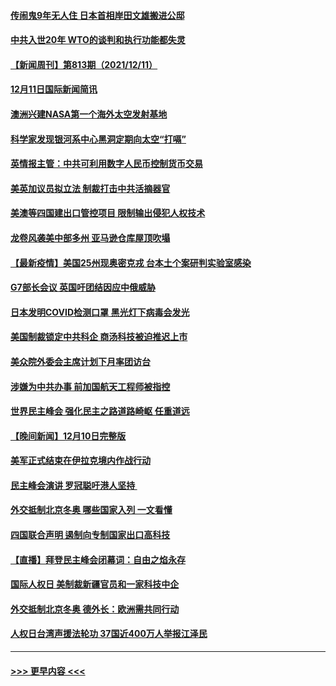 #### [传闹鬼9年无人住 日本首相岸田文雄搬进公邸](../pages/prog202/a103291582.md?t=12121150) 
#### [中共入世20年 WTO的谈判和执行功能都失灵](../pages/prog202/a103291396.md?t=12121150) 
#### [【新闻周刊】第813期（2021/12/11）](../pages/prog202/a103291518.md?t=12121150) 
#### [12月11日国际新闻简讯](../pages/prog202/a103291405.md?t=12121150) 
#### [澳洲兴建NASA第一个海外太空发射基地](../pages/prog202/a103291397.md?t=12121150) 
#### [科学家发现银河系中心黑洞定期向太空“打嗝”](../pages/prog202/a103291115.md?t=12121150) 
#### [英情报主管：中共可利用数字人民币控制货币交易](../pages/prog202/a103291324.md?t=12121150) 
#### [美英加议员拟立法 制裁打击中共活摘器官](../pages/prog202/a103291304.md?t=12121150) 
#### [美澳等四国建出口管控项目 限制输出侵犯人权技术](../pages/prog202/a103291284.md?t=12121150) 
#### [龙卷风袭美中部多州 亚马逊仓库屋顶吹塌](../pages/prog202/a103291242.md?t=12121150) 
#### [【最新疫情】美国25州现奥密克戎 台本土个案研判实验室感染](../pages/prog202/a103291249.md?t=12121150) 
#### [G7部长会议 英国吁团结因应中俄威胁](../pages/prog202/a103291233.md?t=12121150) 
#### [日本发明COVID检测口罩 黑光灯下病毒会发光](../pages/prog202/a103291133.md?t=12121150) 
#### [美国制裁锁定中共科企 商汤科技被迫推迟上市](../pages/prog202/a103291094.md?t=12121150) 
#### [美众院外委会主席计划下月率团访台](../pages/prog202/a103291058.md?t=12121150) 
#### [涉嫌为中共办事 前加国航天工程师被指控](../pages/prog202/a103290778.md?t=12121150) 
#### [世界民主峰会 强化民主之路道路崎岖 任重道远](../pages/prog202/a103290944.md?t=12121150) 
#### [【晚间新闻】12月10日完整版](../pages/prog202/a103290928.md?t=12121150) 
#### [美军正式结束在伊拉克境内作战行动](../pages/prog202/a103290595.md?t=12121150) 
#### [民主峰会演讲 罗冠聪吁港人坚持 ](../pages/prog202/a103290755.md?t=12121150) 
#### [外交抵制北京冬奥 哪些国家入列 一文看懂](../pages/prog202/a103290878.md?t=12121150) 
#### [四国联合声明 遏制向专制国家出口高科技](../pages/prog202/a103290591.md?t=12121150) 
#### [【直播】拜登民主峰会闭幕词：自由之焰永存](../pages/prog202/a103290832.md?t=12121150) 
#### [国际人权日 美制裁新疆官员和一家科技中企](../pages/prog202/a103290400.md?t=12121150) 
#### [外交抵制北京冬奥 德外长：欧洲需共同行动](../pages/prog202/a103290294.md?t=12121150) 
#### [人权日台湾声援法轮功 37国近400万人举报江泽民](../pages/prog202/a103290296.md?t=12121150) 

----
#### [ >>> 更早内容 <<< ](../indexes/prog202-earlier.md)
